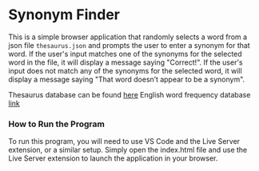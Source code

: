 # Synonym Finder

This is a simple browser application that randomly selects a word from a json file `thesaurus.json` and prompts the user to enter a synonym for that word. If the user's input matches one of the synonyms for the selected word in the file, it will display a message saying "Correct!". If the user's input does not match any of the synonyms for the selected word, it will display a message saying "That word doesn’t appear to be a synonym".

Thesaurus database can be found [here](https://github.com/zaibacu/thesaurus)
English word frequency database [link](https://www.kaggle.com/datasets/rtatman/english-word-frequency)

### How to Run the Program

To run this program, you will need to use VS Code and the Live Server extension, or a similar setup. Simply open the index.html file and use the Live Server extension to launch the application in your browser.
